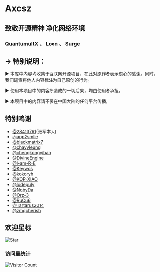 # Axcsz

## 致敬开源精神 净化网络环境

###  QuantumultX 、 Loon 、 Surge


## → 特别说明：

▶ 本库中内容均收集于互联网开源项目，在此对原作者表示衷心的感谢。同时，我们谴责将他人内容标注为自己原创的行为。

▶ 使用本项目中的内容所造成的一切后果，均由使用者承担。

▶ 本项目中的内容请不要在中国大陆的任何平台传播。


##  特别鸣谢

- [@28413761](https://github.com/28413761)(张军本人)
- [@app2smile](https://github.com/app2smile)
- [@blackmatrix7](https://github.com/blackmatrix7)
- [@chavyleung](https://github.com/chavyleung)
- [@chengkongyiban](https://github.com/chengkongyiban)
- [@DivineEngine](https://github.com/DivineEngine)
- [@I-am-R-E](https://github.com/I-am-R-E)
- [@Keywos](https://github.com/Keywos)
- [@kokoryh](https://github.com/kokoryh)
- [@KOP-XIAO](https://github.com/KOP-XIAO)
- [@lodepuly](https://gitlab.com/lodepuly)
- [@NobyDa](https://github.com/NobyDa)
- [@Orz-3](https://github.com/Orz-3)
- [@RuCu6](https://github.com/RuCu6)
- [@Tartarus2014](https://github.com/Tartarus2014)
- [@zmqcherish](https://github.com/zmqcherish)

##  欢迎星标 

![Star](https://api.star-history.com/svg?repos=axcsz/Collect&type=Date)

###  访问量统计

![Visitor Count](https://profile-counter.glitch.me/axcsz/count.svg)
